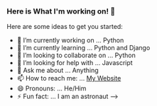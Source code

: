 ### Here is What I'm working on! 👋


Here are some ideas to get you started:

- 🔭 I’m currently working on ... Python
- 🌱 I’m currently learning ... Python and Django
- 👯 I’m looking to collaborate on ... Python 
- 🤔 I’m looking for help with ... Javascript 
- 💬 Ask me about ... Anything
- 📫 How to reach me: ... [My Website](https://iberkankasapoglu.pythonanywhere.com)
- 😄 Pronouns: ... He/Him
- ⚡ Fun fact: ... I am an astronaut
--> 

